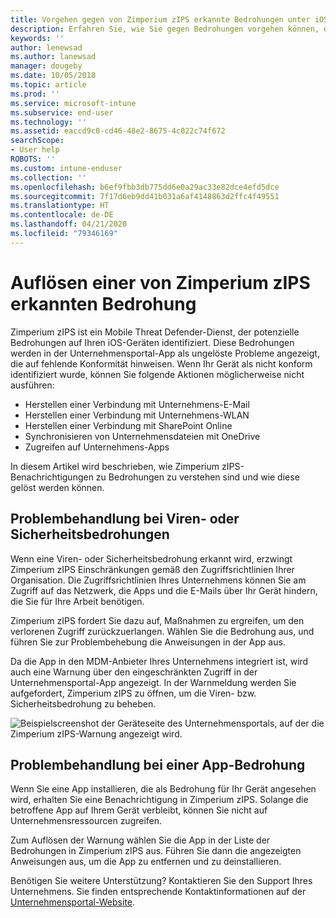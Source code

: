 ```yaml
---
title: Vorgehen gegen von Zimperium zIPS erkannte Bedrohungen unter iOS | Microsoft-Dokumentation
description: Erfahren Sie, wie Sie gegen Bedrohungen vorgehen können, die auf Ihrem iOS-Gerät gefunden wurden.
keywords: ''
author: lenewsad
ms.author: lanewsad
manager: dougeby
ms.date: 10/05/2018
ms.topic: article
ms.prod: ''
ms.service: microsoft-intune
ms.subservice: end-user
ms.technology: ''
ms.assetid: eaccd9c0-cd46-48e2-8675-4c022c74f672
searchScope:
- User help
ROBOTS: ''
ms.custom: intune-enduser
ms.collection: ''
ms.openlocfilehash: b6ef9fbb3db775dd6e0a29ac33e82dce4efd5dce
ms.sourcegitcommit: 7f17d6eb9dd41b031a6af4148863d2ffc4f49551
ms.translationtype: HT
ms.contentlocale: de-DE
ms.lasthandoff: 04/21/2020
ms.locfileid: "79346169"
---
```

# <a name="resolve-a-threat-found-by-zimperium-zips"></a>Auflösen einer von Zimperium zIPS erkannten Bedrohung

Zimperium zIPS ist ein Mobile Threat Defender-Dienst, der potenzielle Bedrohungen auf Ihren iOS-Geräten identifiziert. Diese Bedrohungen werden in der Unternehmensportal-App als ungelöste Probleme angezeigt, die auf fehlende Konformität hinweisen. Wenn Ihr Gerät als nicht konform identifiziert wurde, können Sie folgende Aktionen möglicherweise nicht ausführen:

* Herstellen einer Verbindung mit Unternehmens-E-Mail
* Herstellen einer Verbindung mit Unternehmens-WLAN
* Herstellen einer Verbindung mit SharePoint Online
* Synchronisieren von Unternehmensdateien mit OneDrive
* Zugreifen auf Unternehmens-Apps

In diesem Artikel wird beschrieben, wie Zimperium zIPS-Benachrichtigungen zu Bedrohungen zu verstehen sind und wie diese gelöst werden können. 

## <a name="troubleshoot-virus-or-security-threat"></a>Problembehandlung bei Viren- oder Sicherheitsbedrohungen  
Wenn eine Viren- oder Sicherheitsbedrohung erkannt wird, erzwingt Zimperium zIPS Einschränkungen gemäß den Zugriffsrichtlinien Ihrer Organisation. Die Zugriffsrichtlinien Ihres Unternehmens können Sie am Zugriff auf das Netzwerk, die Apps und die E-Mails über Ihr Gerät hindern, die Sie für Ihre Arbeit benötigen.  

Zimperium zIPS fordert Sie dazu auf, Maßnahmen zu ergreifen, um den verlorenen Zugriff zurückzuerlangen. Wählen Sie die Bedrohung aus, und führen Sie zur Problembehebung die Anweisungen in der App aus.

Da die App in den MDM-Anbieter Ihres Unternehmens integriert ist, wird auch eine Warnung über den eingeschränkten Zugriff in der Unternehmensportal-App angezeigt. In der Warnmeldung werden Sie aufgefordert, Zimperium zIPS zu öffnen, um die Viren- bzw. Sicherheitsbedrohung zu beheben.  

  ![Beispielscreenshot der Geräteseite des Unternehmensportals, auf der die Zimperium zIPS-Warnung angezeigt wird.](./media/CP-lookout-virus-banner-1808.png)  
  
## <a name="troubleshoot-an-app-threat"></a>Problembehandlung bei einer App-Bedrohung

Wenn Sie eine App installieren, die als Bedrohung für Ihr Gerät angesehen wird, erhalten Sie eine Benachrichtigung in Zimperium zIPS. Solange die betroffene App auf Ihrem Gerät verbleibt, können Sie nicht auf Unternehmensressourcen zugreifen.  

Zum Auflösen der Warnung wählen Sie die App in der Liste der Bedrohungen in Zimperium zIPS aus. Führen Sie dann die angezeigten Anweisungen aus, um die App zu entfernen und zu deinstallieren.  

Benötigen Sie weitere Unterstützung? Kontaktieren Sie den Support Ihres Unternehmens. Sie finden entsprechende Kontaktinformationen auf der [Unternehmensportal-Website](https://go.microsoft.com/fwlink/?linkid=2010980).   
